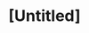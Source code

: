 ---
pid: ch95
title: "[Untitled]"
location_transcription: Strawberry Mansion
coordinates: "[-75.190381753477, 39.994284477545]"
zipcode: '19121'
gen_neighborhood: North Philadelphia
neighborhood: Brewerytown
outside_phl: 
age: '35'
age_range: 30-39
instagram: 
image_file_name: ch_95.jpg
proposal_transcription: interactive - like you can climb into + sit + lay down. different
  levels. maybe built around trees to spotlight certain trees' beauty + largeness.
topic: Unknown
topic_summary: '0'
type: Interactive,Tree
keywords_other: 
credit: Michelle
image_labels: 
twitter: 
facebook: 
permalink: "/monuments/ch95/"
layout: item-page
---